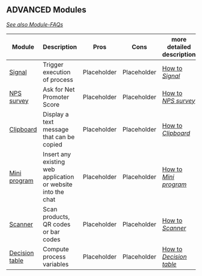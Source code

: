 ## ADVANCED Modules                                                                   

*[See also Module-FAQs](/faq/modules.md)*

| Module                                                  | Description                                        | Pros       | Cons       | more detailed description |
| ------------------------------------------------------- | -------------------------------------------------- | ---------- |----------- | ------------------------- 
| [Signal](../../../../../welcome/blob/staging/help/processes/process/subprocesses/signal.md) | Trigger execution of process| Placeholder      | Placeholder          |[How to *Signal*](/advanced/modules/signal.md) |
| [NPS survey](../../../../../welcome/blob/staging/help/processes/process/subprocesses/nps_survey.md) | Ask for Net Promoter Score |Placeholder |Placeholder         |           [How to *NPS survey*](/advanced/modules/nps_survey.md)|
| [Clipboard](../../../../../welcome/blob/staging/help/processes/process/subprocesses/clipboard.md)| Display a text message that can be copied|Placeholder |  Placeholder          |           [How to *Clipboard*](/advanced/modules/clipboard.md)        |
| [Mini program](../../../../../welcome/blob/staging/help/processes/process/subprocesses/mini_program.md)| Insert any existing web application or website into the chat| Placeholder           | Placeholder           |           [How to *Mini program*](/advanced/modules/mini_program.md)        |
| [Scanner](../../../../../welcome/blob/staging/help/processes/process/subprocesses/scanner.md)| Scan products, QR codes or bar codes |  Placeholder          | Placeholder           |           [How to *Scanner*](/advanced/modules/scanner.md)        |
| [Decision table](../../../../../welcome/blob/staging/help/processes/process/subprocesses/dmn.md)                                    | Compute process variables |   Placeholder         |   Placeholder         |           [How to *Decision table*](/advanced/modules/dmn.md)        |
